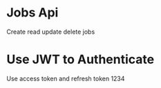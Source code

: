 # Jobs Api

Create read update delete jobs

# Use JWT to Authenticate
Use access token and refresh token 1234
